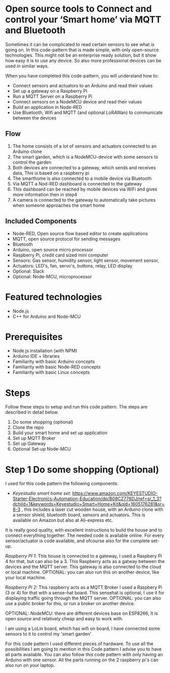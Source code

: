 # Open source tools to Connect and control your ‘Smart home’ via MQTT and Bluetooth
Sometimes it can be complicated to read certain sensors to see what is going on. In this code-pattern that is made simple, with only open-source technologies. This might not be an enterprise ready solution, but it show how easy it is to use any device. So also more professional devices can be used in similar ways.

When you have completed this code-pattern, you will understand how to:

*	Connect sensors and actuators to an Arduino and read their values
*	Set up a gateway on a Raspberry Pi
*	Run a MQTT Server on a Raspberry Pi
*	Connect sensors on a NodeMCU device and read their values
*	Build an application in Node-RED
*	Use Bluetooth, Wifi and MQTT (and optional LoRAWan) to communicate between the devices

## Flow
 
1.	The home consists of a lot of sensors and actuators connected to an Arduino clone
2.	The smart garden, which is a NodeMCU-device with some sensors to control the garden
3.	Both devices are connected to a gateway, which sends and receives data, This is based on a raspberry pi
4.	The smarthome is also connected to a mobile device via Bluetooth
5.	Via MQTT a Nod-RED dashboard is connected to the gateway
6.	This dashboard can be reached by mobile devices via WiFi and gives more information then in step4
7.	A camera is connected to the gateway to automatically take pictures when someone approaches the smart home

## Included Components

* Node-RED, Open source flow based editor to create applications
* MQTT, open source protocol for sending messages
* Bluetooth
* Arduino, open source micro processor
* Raspberry Pi, credit card sized mini computer
* Sensors: Gas sensor, humidity sensor, light sensor, movement sensor,
* Actuators: LED's, fan, servo's, buttons, relay, LED display
* Optional: Slack
* Optional: Node-MCU, microprocessor

# Featured technologies

* Node.js
* C++ for Arduino and Node-MCU

# Prerequisites

* Node.js installation (with NPM)
* Arduino IDE + libraries
* Familiarity with basic Arduino concepts
* Familiarity with basic Node-RED concepts
* Familiarity with basic Linux concepts

# Steps

Follow these steps to setup and run this code pattern. The steps are described in detail below.

1. Do some shopping (optional)
2. Clone the repo
3. Build your smart home and set up application
4. Set up MQTT Broker
5. Set up Gateway
6. Optional Set-up Node-MCU

# Step 1 Do some shopping (Optional)

I used for this code pattern the following components:



* *Keyestudio smart home set*: https://www.amazon.com/KEYESTUDIO-Starter-Electronics-Automation-Education/dp/B08CZ778DJ/ref=sr_1_3?dchild=1&keywords=Keyestudio+Smart+Home+Kit&qid=1605176281&sr=8-3 , this includes a laser cut wooden house, with an Arduino clone with a sensor shield, bluetooth board, sensors and actuators. This is available on Amazon but also at Ali-express etc.

It is really good quality, with excellent instructions to build the house and to connect everything together. The needed code is available online. For every sensor/actuator is code available, and ofcourse also for the complete set-up.

*Raspberry PI 1*: This house is connected to a gateway, I used a Raspbery Pi 4 for that, but can also be a 3. This Raspberry acts as a gatway between the devices and the MQTT server. This gateway is also connected to the cloud or local machine. OPTIONAL: you can also run this on another device, like your local machine.

*Raspberry Pi 2*:  This raspberry acts as a MQTT Broker I used a Raspbery Pi (3 or 4) for that with a sense-hat board. This sensehat is optional, I use it for displaying traffic going through the MQTT server. OPTIONAL: you can also use a public broker for this, or run a broker on another device.

OPTIONAL: *NodeMCU*: there are different devices base on ESP8266, It is open source and relatively cheap and easy to work with.

I am using a LoLin board, which has wifi on board, I have connected some sensors to it to control my 'smart garden'


For this code pattern I used different pieces of hardware. To use all the possibilities I am going to mention in this Code pattern I advise you to have all parts available. You can also follow this code pattern with only having an Arduino with one sensor. All the parts running on the 2 raspberry pi's can also run on your laptop. 

